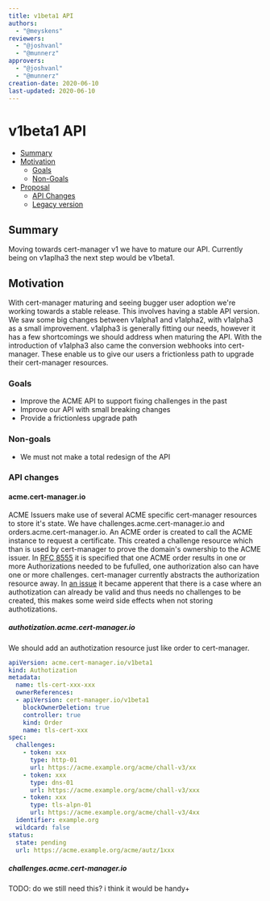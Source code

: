 ```yaml
---
title: v1beta1 API
authors:
  - "@meyskens"
reviewers:
  - "@joshvanl"
  - "@munnerz"
approvers:
  - "@joshvanl"
  - "@munnerz"
creation-date: 2020-06-10
last-updated: 2020-06-10
---
```


# v1beta1 API

<!-- toc -->
- [Summary](#summary)
- [Motivation](#motivation)
  - [Goals](#goals)
  - [Non-Goals](#non-goals)
- [Proposal](#proposal)
  - [API Changes](#api-changes)
  - [Legacy version](#legacy-version)
<!-- /toc -->

## Summary

Moving towards cert-manager v1 we have to mature our API. Currently being on v1aplha3 the next step would be v1beta1.


## Motivation

With cert-manager maturing and seeing bugger user adoption we're working towards a stable release. This involves having a stable API version.
We saw some big changes between v1alpha1 and v1alpha2, with v1alpha3 as a small improvement.
v1alpha3 is generally fitting our needs, however it has a few shortcomings we should address when maturing the API.
With the introduction of v1alpha3 also came the conversion webhooks into cert-manager. These enable us to give our users a frictionless
path to upgrade their cert-manager resources. 

### Goals

* Improve the ACME API to support fixing challenges in the past
* Improve our API with small breaking changes
* Provide a frictionless upgrade path

### Non-goals

* We must not make a total redesign of the API


### API changes

#### acme.cert-manager.io
ACME Issuers make use of several ACME specific cert-manager resources to store it's state. We have challenges.acme.cert-manager.io and orders.acme.cert-manager.io.
An ACME order is created to call the ACME instance to request a certificate. This created a challenge resource which than is used by cert-manager to prove the domain's ownership to the ACME issuer.
In [RFC 8555](#TODO) it is specified that one ACME order results in one or more Authorizations needed to be fufulled, one authorization also can have one or more challenges.
cert-manager currently abstracts the authorization resource away. In [an issue](https://github.com/jetstack/cert-manager/issues/2494#issuecomment-622340474) it became apperent 
that there is a case where an authotization can already be valid and thus needs no challenges to be created, this makes some weird side effects when not storing authotizations.

##### authotization.acme.cert-manager.io
We should add an authotization resource just like order to cert-manager.
```yaml
apiVersion: acme.cert-manager.io/v1beta1
kind: Authotization
metadata:
  name: tls-cert-xxx-xxx
  ownerReferences:
  - apiVersion: cert-manager.io/v1beta1
    blockOwnerDeletion: true
    controller: true
    kind: Order
    name: tls-cert-xxx
spec:
  challenges:
    - token: xxx
      type: http-01
      url: https://acme.example.org/acme/chall-v3/xx
    - token: xxx
      type: dns-01
      url: https://acme.example.org/acme/chall-v3/xxx
    - token: xxx
      type: tls-alpn-01
      url: https://acme.example.org/acme/chall-v3/4xx
  identifier: example.org
  wildcard: false
status:
  state: pending
  url: https://acme.example.org/acme/autz/1xxx
```

##### challenges.acme.cert-manager.io

TODO: do we still need this? i think it would be handy+